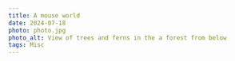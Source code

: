 ```yaml
---
title: A mouse world
date: 2024-07-18
photo: photo.jpg
photo_alt: View of trees and ferns in the a forest from below
tags: Misc
---
```

